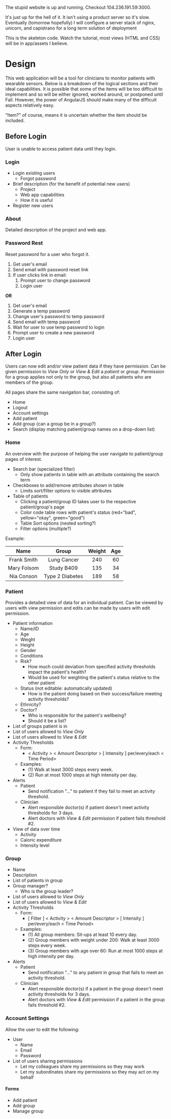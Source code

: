 The stupid website is up and running. Checkout 104.236.191.59:3000.

It's just up for the hell of it. It isn't using a product server so it's slow. Eventually (tomorrow hopefully) I will configure a server stack of nginx, unicorn, and capistrano for a long term solution of deployment

This is the skeleton code. Watch the tutorial, most views (HTML and CSS) will be in app/assets I believe. 

# Design

This web application will be a tool for clinicians to monitor patients with wearable sensors. Below is a breakdown of the logical sections and their ideal capabilities. It is possible that some of the items will be too difficult to implement and so will be either ignored, worked around, or postponed until Fall. However, the power of AngularJS should make many of the difficult aspects relatively easy.

"Item?" of course, means it is uncertain whether the item should be included.

## Before Login

User is unable to access patient data until they login.

### Login

* Login existing users
  - Forgot password
* Brief description (for the benefit of potential new users)
  - Project
  - Web app capabilities
  - How it is useful
* Register new users

### About

Detailed description of the project and web app.

### Password Rest

Reset password for a user who forgot it.

1. Get user's email
2. Send email with password reset link 
3. If user clicks link in email:
    1. Prompt user to change password
    2. Login user

**OR**

1. Get user's email
2. Generate a temp password
3. Change user's password to temp password
2. Send email with temp password 
5. Wait for user to use temp password to login
6. Prompt user to create a new password
7. Login user

## After Login

Users can now edit and/or view patient data if they have permission. Can be given permission to *View Only* or *View & Edit* a *patient* or *group*. Permission for a group applies not only to the group, but also all patients who are members of the group. 

All pages share the same navigation bar, consisting of:

* Home
* Logout
* Account settings
* Add patient
* Add group (can a group be in a group?)
* Search (display matching patient/group names on a drop-down list)

### Home

An overview with the purpose of helping the user navigate to patient/group pages of interest.

* Search bar (specialized filter)
  - Only show patients in table with an attribute containing the search term 
* Checkboxes to add/remove attributes shown in table
  - Limits sort/filter options to visible attributes
* Table of patients
  - Clicking a patient/group ID takes user to the respective patient/group's page
  - Color code table rows with patient's status (red="bad", yellow="okay", green="good")
  - Table Sort options (nested sorting?) 
  - Filter options (multiple?)

Example:

| Name         | Group           | Weight | Age |
| :----------: | :-------------: | :----: | :-: |
| Frank Smith  | Lung Cancer     | 240    | 60  |
| Mary Folsom  | Study B409      | 135    | 34  |
| Nia Conson   | Type 2 Diabetes | 189    | 58  |

### Patient

Provides a detailed view of data for an individual patient. Can be viewed by users with view permission and edits can be made by users with edit permission.

* Patient information
  - Name/ID
  - Age
  - Weight
  - Height
  - Gender
  - Conditions
  - Risk? 
    * How much could deviation from specified activity thresholds impact the patient's health? 
    * Would be used for weighting the patient's status relative to the other patient
  - Status (not editable: automatically updated)
    * How is the patient doing based on their success/failure meeting activity thresholds?
  - Ethnicity?
  - Doctor? 
    * Who is responsible for the patient's wellbeing?
    * Should it be a list?
* List of groups patient is in
* List of users allowed to *View Only*
* List of users allowed to *View & Edit*
* Activity Thresholds
  - Form:
    * < Activity > < Amount Descriptor > [ Intensity ] per/every/each < Time Period>
  - Examples:
    * (1) Walk at least 3000 steps every week.
    * (2) Run at most 1000 steps at high intensity per day.
* Alerts
  - Patient
    * Send notification "..." to patient if they fail to meet an activity threshold.
  - Clinician
    * Alert responsible doctor(s) if patient doesn't meet activity thresholds for 3 days.
    * Alert doctors with *View & Edit* permission if patient fails threshold #2.
* View of data over time
  - Activity
  - Caloric expenditure
  - Intensity level

### Group

* Name
* Description
* List of patients in group
* Group manager?
  - Who is the group leader?
* List of users allowed to *View Only*
* List of users allowed to *View & Edit*
* Activity Thresholds
  - Form:
    * [ Filter ] < Activity > < Amount Descriptor > [ Intensity ] per/every/each < Time Period>
  - Examples:
    * (1) All group members: Sit-ups at least 10 every day.
    * (2) Group members with weight under 200: Walk at least 3000 steps every week.
    * (3) Group members with age over 60: Run at most 1000 steps at high intensity per day.
* Alerts
  - Patient
    * Send notification "..." to any patient in group that fails to meet an activity threshold.
  - Clinician
    * Alert responsible doctor(s) if a patient in the group doesn't meet activity thresholds for 3 days.
    * Alert doctors with *View & Edit* permission if a patient in the group fails threshold #2.

### Account Settings

Allow the user to edit the following:

* User
  - Name
  - Email
  - Password
* List of users sharing permissions
  - Let my colleagues share my permissions so they may work 
  - Let my subordinates share my permissions so they may act on my behalf

#### Forms

* Add patient
* Add group
* Manage group
